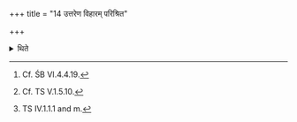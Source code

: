+++
title = "14 उत्तरेण विहारम् परिश्रित"

+++

<details><summary>थिते</summary>

14. In an enclosed place[^1] to the north of the sacrificial place with two verses[^2] beginning with oṣadhayaḥ prati gr̥hṇītāgnimetam.[^3] He brings down (the clay) on the plants having flowers and fruits.   

[^1]: Cf. ŚB VI.4.4.19.   

[^2]: Cf. TS V.1.5.10.   

[^3]: TS IV.1.1.1 and m.  
</details>
